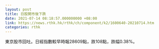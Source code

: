 ```yaml
---
layout: post
title: 日股開市後下跌
date: 2021-07-14 08:18:57.000000000 +08:00
link: https://news.rthk.hk/rthk/ch/component/k2/1600640-20210714.htm
categories: rthk
---
```


東京股市回吐。日經指數較早時報28609點，跌108點，跌幅0.38%。
